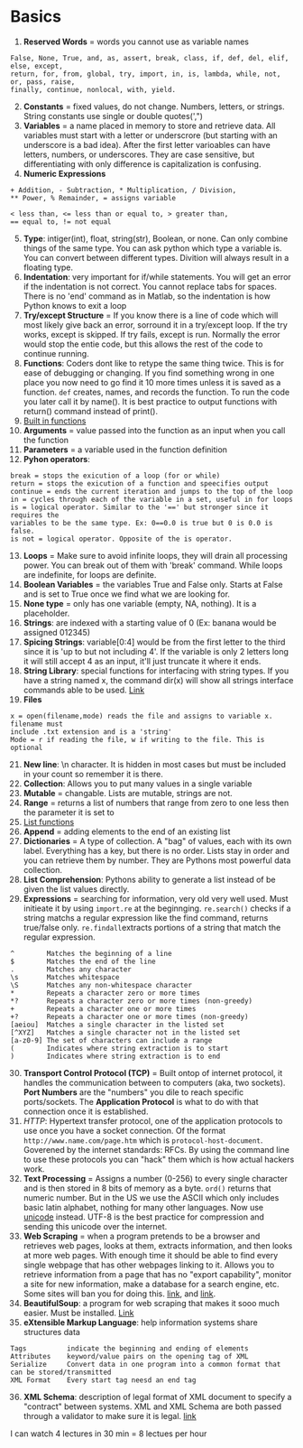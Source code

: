 # Basics

1. **Reserved Words** = words you cannot use as variable names
```
False, None, True, and, as, assert, break, class, if, def, del, elif, else, except, 
return, for, from, global, try, import, in, is, lambda, while, not, or, pass, raise, 
finally, continue, nonlocal, with, yield.
```
2. **Constants** = fixed values, do not change. Numbers, letters, or strings. String constants use single or double quotes(',")
3. **Variables** = a name placed in memory to store and retrieve data. All variables must start with a letter or underscrore (but starting with an underscore is a bad idea). After the first letter varioables can have letters, numbers, or underscores. They are case sensitive, but differentiating with only difference is capitalization is confusing. 
4. **Numeric Expressions**
```
+ Addition, - Subtraction, * Multiplication, / Division, 
** Power, % Remainder, = assigns variable
```
```
< less than, <= less than or equal to, > greater than, 
== equal to, != not equal
```
5. **Type**: intiger(int), float, string(str), Boolean, or none. Can only combine things of the same type. You can ask python which type a variable is. You can convert between different types. Divition will always result in a floating type. 
6. **Indentation**: very important for if/while statements. You will get an error if the indentation is not correct. You cannot replace tabs for spaces. There is no 'end' command as in Matlab, so the indentation is how Python knows to exit a loop
7. **Try/except Structure** = If you know there is a line of code which will most likely give back an error, sorround it in a try/except loop. If the try works, except is skipped. If try fails, except is run. Normally the error would stop the entie code, but this allows the rest of the code to continue running. 
8. **Functions**: Coders dont like to retype the same thing twice. This is for ease of debugging or changing. If you find something wrong in one place you now need to go find it 10 more times unless it is saved as a function. `def` creates, names, and records the function. To run the code you later call it by name(). It is best practice to output functions with return() command instead of print().
9. [Built in functions](https://docs.python.org/3/library/functions.html)
10. **Arguments** = value passed into the function as an input when you call the function
11. **Parameters** = a variable used in the function definition
12. **Pyhon operators**: 
```
break = stops the exicution of a loop (for or while)
return = stops the exicution of a function and speecifies output
continue = ends the current iteration and jumps to the top of the loop
in = cycles through each of the variable in a set, useful in for loops
is = logical operator. Similar to the '==' but stronger since it requires the 
variables to be the same type. Ex: 0==0.0 is true but 0 is 0.0 is false.
is not = logical operator. Opposite of the is operator.
```
13. **Loops** = Make sure to avoid infinite loops, they will drain all processing power. You can break out of them with 'break' command. While loops are indefinite, for loops are definite.
14. **Boolean Variables** = the variables True and False only. Starts at False and is set to True once we find what we are looking for.
15. **None type** = only has one variable (empty, NA, nothing). It is a placeholder.
16. **Strings**: are indexed with a starting value of 0 (Ex: banana would be assigned 012345)
17. **Spicing Strings**: variable[0:4] would be from the first letter to the third since it is 'up to but not including 4'. If the variable is only 2 letters long it will still accept 4 as an input, it'll just truncate it where it ends. 
18. **String Library**: special functions for interfacing with string types. If you have a string named x, the command dir(x) will show all strings interface commands able to be used. [Link](https://docs.python.org/3/library/stdtypes.html#string-methods)
19. **Files** 
```
x = open(filename,mode) reads the file and assigns to variable x. filename must 
include .txt extension and is a 'string'
Mode = r if reading the file, w if writing to the file. This is optional
```
21. **New line**: \n character. It is hidden in most cases but must be included in your count so remember it is there. 
22. **Collection**: Allows you to put many values in a single variable
23. **Mutable** = changable. Lists are mutable, strings are not. 
24. **Range** = returns a list of numbers that range from zero to one less then the parameter it is set to 
25. [List functions](http://docs.python.org/tutorial/datastructures.html)
26. **Append** = adding elements to the end of an existing list 
27. **Dictionaries** = A type of collection. A "bag" of values, each with its own label. Everything has a key, but there is no order. Lists stay in order and you can retrieve them by number. They are Pythons most powerful data collection. 
28. **List Comprehension**: Pythons ability to generate a list instead of be given the list values directly. 
29. **Expressions** = searching for information, very old very well used. Must initieate it by using `import.re` at the beginnging. `re.search()` checks if a string matchs a regular expression like the find command, returns true/false only. `re.findall`extracts portions of a string that match the regular expression.
```
^        Matches the beginning of a line
$        Matches the end of the line
.        Matches any character
\s       Matches whitespace
\S       Matches any non-whitespace character
*        Repeats a character zero or more times
*?       Repeats a character zero or more times (non-greedy)
+        Repeats a character one or more times
+?       Repeats a character one or more times (non-greedy)
[aeiou]  Matches a single character in the listed set
[^XYZ]   Matches a single character not in the listed set
[a-z0-9] The set of characters can include a range
(        Indicates where string extraction is to start
)        Indicates where string extraction is to end
```
30. **Transport Control Protocol (TCP)** = Built ontop of internet protocol, it handles the communication between to computers (aka, two sockets). **Port Numbers** are the "numbers" you dile to reach specific ports/sockets. The **Application Protocol** is what to do with that connection once it is established. 
31. *HTTP*: Hypertext transfer protocol, one of the application protocols to use once you have a socket connection. Of the format `http://www.name.com/page.htm` which is `protocol-host-document`. Goverened by the internet standards: RFCs. By using the command line to use these protocols you can "hack" them which is how actual hackers work.
32. **Text Processing** = Assigns a number (0-256) to every single character and is then stored in 8 bits of memory as a byte. `ord()` returns that numeric number. But in the US we use the ASCII which only includes basic latin alphabet, nothing for many other languages. Now use [unicode](http://unicode.org/charts) instead. UTF-8 is the best practice for compression and sending this unicode over the internet. 
33. **Web Scraping** = when a program pretends to be a browser and retrieves web pages, looks at them, extracts information, and then looks at more web pages. With enough time it should be able to find every single webpage that has other webpages linking to it. Allows you to retrieve information from a page that has no "export capability", monitor a site for new information, make a database for a search engine, etc. Some sites will ban you for doing this. [link](http://en.wikipedia.org/wiki/Web_scraping), and [link](http://en.wikipedia.org/wiki/Web_crawler). 
34. **BeautifulSoup**: a program for web scraping that makes it sooo much easier. Must be installed. [Link](https://www.crummy.com/software/BeautifulSoup/)
35. **eXtensible Markup Language**: help information systems share structures data
```
Tags          indicate the beginning and ending of elements
Attributes    keyword/value pairs on the opening tag of XML
Serialize     Convert data in one program into a common format that can be stored/transmitted
XML Format    Every start tag neesd an end tag
```
36. **XML Schema**: description of legal format of XML document to specify a "contract" between systems. XML and XML Schema are both passed through a validator to make sure it is legal. [link](http://en.wikipedia.org/wiki/Xml_schema)



I can watch 4 lectures in 30 min = 8 lectues per hour
